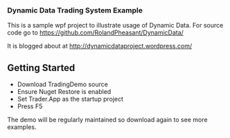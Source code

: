 ### Dynamic Data Trading System Example

This is a sample wpf project to illustrate usage of Dynamic Data. For source code go to https://github.com/RolandPheasant/DynamicData/

It is blogged about at http://dynamicdataproject.wordpress.com/

## Getting Started

- Download TradingDemo source
- Ensure Nuget Restore is enabled
- Set Trader.App as the startup project
- Press F5

The demo will be regularly maintained so download again to see more examples.







